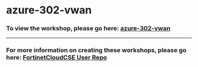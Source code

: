 <h1>azure-302-vwan</h1><h3>To view the workshop, please go here: <a href=https://fortinetcloudcse.github.io/azure-302-vwan/>azure-302-vwan</a></h3><hr><h3>For more information on creating these workshops, please go here: <a href=https://fortinetcloudcse.github.io/UserRepo/>FortinetCloudCSE User Repo</a></h3>